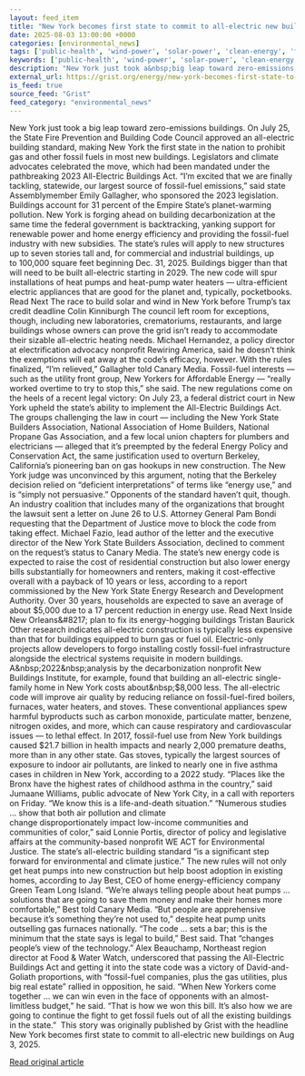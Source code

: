 ```yaml
---
layout: feed_item
title: "New York becomes first state to commit to all-electric new buildings"
date: 2025-08-03 13:00:00 +0000
categories: [environmental_news]
tags: ['public-health', 'wind-power', 'solar-power', 'clean-energy', 'fossil-fuels', 'urgent', 'climate-health', 'emissions', 'usa', 'year-2023']
keywords: ['public-health', 'wind-power', 'solar-power', 'clean-energy', 'fossil-fuels', 'first', 'york', 'becomes']
description: "New York just took a&nbsp;big leap toward zero-emissions buildings"
external_url: https://grist.org/energy/new-york-becomes-first-state-to-commit-to-all-electric-new-buildings/
is_feed: true
source_feed: "Grist"
feed_category: "environmental_news"
---
```


New York just took a&nbsp;big leap toward zero-emissions buildings. On July&nbsp;25, the State Fire Prevention and Building Code Council approved&nbsp;an all-electric building standard, making New York the first state in the nation to prohibit gas and other fossil fuels in most new buildings. Legislators and climate advocates celebrated the move, which had been mandated under the pathbreaking&nbsp;2023&nbsp;All-Electric Buildings Act. “I’m excited that we are finally tackling, statewide, our largest source of fossil-fuel emissions,” said state Assemblymember Emily Gallagher, who sponsored the 2023 legislation. Buildings account for 31 percent of the Empire State’s planet-warming pollution. New York is forging ahead on building decarbonization at the same time the federal government is backtracking,&nbsp;yanking support&nbsp;for renewable power and home energy efficiency and providing the&nbsp;fossil-fuel industry with new subsidies. The state’s rules will apply to new structures up to seven stories tall and, for commercial and industrial buildings, up to&nbsp;100,000&nbsp;square feet beginning Dec.&nbsp;31,&nbsp;2025. Buildings bigger than that will need to be built all-electric starting in&nbsp;2029. The new code will spur installations of&nbsp;heat pumps&nbsp;and&nbsp;heat-pump water heaters&nbsp;— ultra-efficient electric appliances that are good for the planet and,&nbsp;typically, pocketbooks. Read Next The race to build solar and wind in New York before Trump’s tax credit deadline Colin Kinniburgh The council left room for exceptions, though, including new laboratories, crematoriums, restaurants, and large buildings whose owners can prove the grid isn’t ready to accommodate their sizable all-electric heating needs. Michael Hernandez, a&nbsp;policy director at electrification advocacy nonprofit Rewiring America, said he doesn’t think the exemptions will eat away at the code’s efficacy, however. With the rules finalized,&nbsp;​“I’m relieved,” Gallagher told Canary Media. Fossil-fuel interests — such as&nbsp;the utility front group, New Yorkers for Affordable Energy&nbsp;—&nbsp;​“really worked overtime to try to stop this,” she&nbsp;said. The new regulations come on the heels of a&nbsp;recent legal victory: On July&nbsp;23, a&nbsp;federal district court in New York upheld the state’s ability to&nbsp;implement the All-Electric Buildings Act. The groups challenging the law in court — including the New York State Builders Association, National Association of Home Builders, National Propane Gas Association, and a&nbsp;few local union chapters for plumbers and electricians — alleged that it’s preempted by the federal Energy Policy and Conservation Act, the same justification used to&nbsp;overturn Berkeley, California’s pioneering ban&nbsp;on gas hookups in new construction. The New York judge was unconvinced by this argument,&nbsp;noting&nbsp;that the Berkeley decision relied on&nbsp;​“deficient interpretations” of terms like&nbsp;​“energy use,” and is&nbsp;​“simply not persuasive.” Opponents of the standard haven’t quit, though. An industry coalition that includes many of the organizations that brought the lawsuit sent a&nbsp;letter&nbsp;on June&nbsp;26&nbsp;to U.S. Attorney General Pam Bondi requesting that the Department of Justice move to block the code from taking effect. Michael Fazio, lead author of the letter and the executive director of the New York State Builders Association, declined to comment on the request’s status to Canary Media. The state’s new energy code is expected to raise the cost of residential construction but also lower energy bills substantially for homeowners and renters, making it cost-effective overall with a payback of 10 years or less, according to a report commissioned by the New York State Energy Research and Development Authority. Over 30 years, households are expected to save an average of about $5,000 due to a 17 percent reduction in energy use. Read Next Inside New Orleans&#8217; plan to fix its energy-hogging buildings Tristan Baurick Other research indicates all-electric construction is typically less expensive than that for buildings equipped to burn gas or fuel oil. Electric-only projects allow developers to forgo installing costly fossil-fuel infrastructure alongside the electrical systems requisite in modern buildings. A&nbsp;2022&nbsp;analysis by the decarbonization nonprofit New Buildings Institute, for example, found that building an all-electric single-family home in New York costs about&nbsp;$8,000&nbsp;less. The all-electric code will improve air quality by reducing reliance on fossil-fuel-fired boilers, furnaces, water heaters, and stoves. These conventional appliances spew harmful byproducts such as carbon monoxide, particulate matter, benzene, nitrogen oxides, and more, which can&nbsp;cause respiratory and cardiovascular issues&nbsp;— to lethal effect. In&nbsp;2017, fossil-fuel use from New York buildings caused $21.7&nbsp;billion in health impacts and&nbsp;nearly&nbsp;2,000&nbsp;premature deaths, more than in any other&nbsp;state. Gas stoves, typically the largest sources of exposure to indoor air pollutants, are linked to&nbsp;nearly one in five asthma cases in children&nbsp;in New York, according to a&nbsp;2022&nbsp;study.&nbsp;​“Places like the Bronx&nbsp;have the highest rates of childhood asthma&nbsp;in the country,” said Jumaane Williams, public advocate of New York City, in a&nbsp;call with reporters on Friday.&nbsp;​“We know this is a&nbsp;life-and-death situation.” “Numerous studies … show that both air pollution and climate change&nbsp;disproportionately&nbsp;impact&nbsp;low-income communities and communities of color,” said Lonnie Portis, director of policy and legislative affairs at the community-based nonprofit&nbsp;WE&nbsp;ACT&nbsp;for Environmental Justice. The state’s all-electric building standard&nbsp;​“is a&nbsp;significant step forward for environmental and climate justice.” The new rules will not only get heat pumps into new construction but help boost adoption in existing homes, according to Jay Best,&nbsp;CEO&nbsp;of home energy-efficiency company Green Team Long Island. “We’re always telling people about heat pumps … solutions that are going to save them money and make their homes more comfortable,” Best told Canary Media.&nbsp;​“But people are apprehensive because it’s something they’re not used to,” despite&nbsp;heat pump units outselling gas furnaces nationally. “The code … sets a&nbsp;bar; this is the minimum that the state says is legal to build,” Best said. That&nbsp;​“changes people’s view of the technology.” Alex Beauchamp, Northeast region director at Food&nbsp;&amp;&nbsp;Water Watch, underscored that passing the All-Electric Buildings Act and getting it into the state code was a&nbsp;victory of David-and-Goliath proportions, with&nbsp;​“fossil-fuel companies, plus the gas utilities, plus big real estate” rallied in opposition, he&nbsp;said. “When New Yorkers come together … we can win even in the face of opponents with an almost-limitless budget,” he said.&nbsp;​“That is how we won this bill. It’s also how we are going to continue the fight to get fossil fuels out of all the existing buildings in the&nbsp;state.”&nbsp; This story was originally published by Grist with the headline New York becomes first state to commit to all-electric new buildings on Aug 3, 2025.

[Read original article](https://grist.org/energy/new-york-becomes-first-state-to-commit-to-all-electric-new-buildings/)
